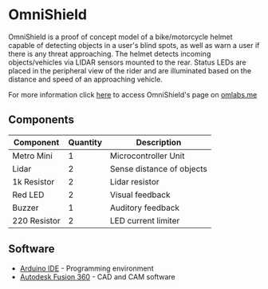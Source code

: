 # OmniShield
OmniShield is a proof of concept model of a bike/motorcycle helmet capable of detecting objects in a user's blind spots, as well as warn a user if there is any threat approaching. The helmet detects incoming objects/vehicles via LIDAR sensors mounted to the rear. Status LEDs are placed in the peripheral view of the rider and are illuminated based on the distance and speed of an approaching vehicle.

For more information click [here](https://omanavekar.wixsite.com/ommakes/omnishield) to access OmniShield's page on [omlabs.me](https://omanavekar.wixsite.com/ommakes)

## Components
| Component | Quantity | Description |
| ------ | ------ | ------ |
| Metro Mini | 1 | Microcontroller Unit |
| Lidar | 2 | Sense distance of objects |
| 1k Resistor | 2 | Lidar resistor |
| Red LED | 2 | Visual feedback |
| Buzzer | 1 | Auditory feedback |
| 220 Resistor | 2 | LED current limiter |

## Software
* [Arduino IDE](https://www.arduino.cc/en/main/software) - Programming environment
* [Autodesk Fusion 360](https://www.autodesk.com/products/fusion-360/overview) - CAD and CAM  software
